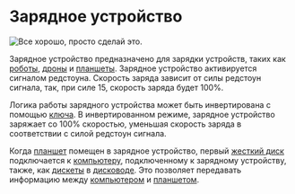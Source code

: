 # Зарядное устройство

![Все хорошо, просто сделай это.](oredict:oc:charger)

Зарядное устройство предназначено для зарядки устройств, таких как [роботы](robot.md), [дроны](../item/drone.md) и [планшеты](../item/tablet.md). Зарядное устройство активируется сигналом редстоуна. Скорость заряда зависит от силы редстоун сигнала, так, при силе 15, скорость заряда будет 100%.

Логика работы зарядного устройства может быть инвертирована с помощью [ключа](../item/wrench.md). В инвертированном режиме, зарядное устройство заряжает со 100% скоростью, уменьшая скорость заряда в соответствии с силой редстоун сигнала. 

Когда [планшет](../item/tablet.md) помещен в зарядное устройство, первый [жесткий диск](../item/hdd1.md) подключается к [компьютеру](../general/computer.md), подключенному к зарядному устройству, также, как [дискеты](../item/floppy.md) в [дисководе](diskDrive.md). Это позволяет передавать информацию между [компьютером](../general/computer.md) и [планшетом](../item/tablet.md).
